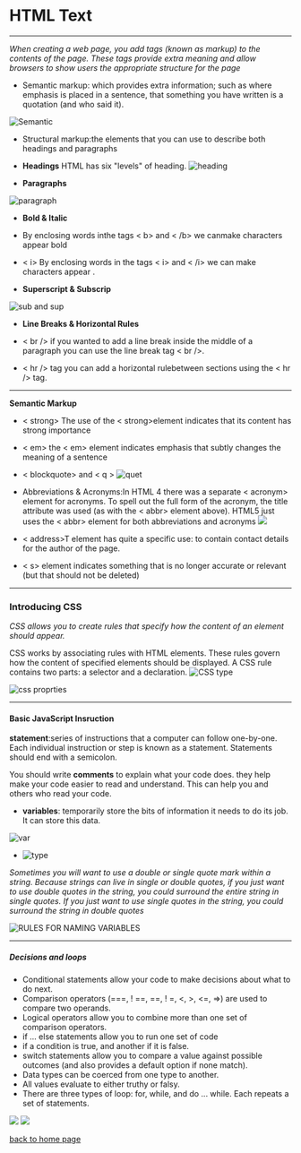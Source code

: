 # **HTML Text**
______
*When creating a web page, you add tags (known as markup) to the contents of the page. These tags provide extra meaning and allow browsers to show users the appropriate structure for the page*

* Semantic markup: which provides extra information; such as where emphasis is placed in a sentence, that something you have written is a quotation (and who said it).

![Semantic](https://seekbrevity.com/wp-content/uploads/2017/08/semantic-fb.jpg)

* Structural markup:the elements that you can use to describe both headings and paragraphs

* **Headings**
HTML has six "levels" of heading.
![heading](https://i2.wp.com/www.tutorialbrain.com/wp-content/uploads/2018/10/heading-tag.png?fit=1920%2C1080&ssl=1)

* **Paragraphs**

![paragraph](https://cdo-curriculum.s3.amazonaws.com/media/uploads/html_element.png)

* **Bold & Italic**
 
 - By enclosing words inthe tags < b> and < /b> we canmake characters appear bold
 
 -  < i> By enclosing words in the tags < i> and < /i> we can make characters appear .

* **Superscript & Subscrip**

![sub and sup](https://i.ytimg.com/vi/or0S3hMbGcQ/maxresdefault.jpg)

* **Line Breaks & Horizontal Rules**

- < br />  if you wanted to add a line break inside the middle of a paragraph you can use the line break tag < br />.

- < hr /> tag  you can add a horizontal rulebetween sections using the < hr /> tag.
_____
**Semantic Markup**

- < strong> The use of the < strong>element indicates that its content has strong importance

- < em> the < em> element indicates emphasis that subtly changes the meaning of a sentence

- < blockquote> and < q >
![quet](https://slideplayer.com/slide/13872695/85/images/16/Quoting+Text+Two+special+elements+for+marking+text+quoted+from+a+source%3A+the+blockquote+and+q+elements..jpg)

 - Abbreviations & 
Acronyms:In HTML 4 there was a separate < acronym> element for acronyms. To spell out the full form of the acronym, the title attribute was used (as with the < abbr> element above). HTML5 just uses the < abbr> element for both abbreviations and acronyms
![](https://i.ytimg.com/vi/y6ArTuZZLKI/maxresdefault.jpg)

- < address>T element has quite a specific use: to contain contact details for the author of the page.

- < s> element indicates something that is no longer accurate or relevant (but that should not be deleted)

__________
### Introducing CSS

*CSS allows you to create rules that specify how the content of an element should appear.*

CSS works by associating rules with HTML elements. These rules govern how the content of specified elements should be displayed. A CSS rule contains two parts: a selector and a declaration.
![CSS type](https://www.bitdegree.org/learn/storage/media/images/8c4493d3-110c-4a95-8b70-7626ce2d2f4e.jpg)
 
![css proprties](https://developer.mozilla.org/en-US/docs/Learn/Getting_started_with_the_web/CSS_basics/css-declaration-small.png)

______
 #### Basic JavaScript Insruction

 **statement**:series of instructions that a computer can follow one-by-one. Each individual instruction or step is known as a statement. Statements should end with a semicolon.

 You should write **comments** to explain what your code does. they help make your code easier to read and understand. This can help you and others who read your code.

-  **variables**: temporarily store the bits of information it needs to do its job. It can store this data.

![var](https://lh3.googleusercontent.com/-YXC3gtpMlko/X3HA5DHH6MI/AAAAAAAAB3Q/VYM81zAFldY-cItuj7GMYA0Xy7Fy0GWBgCLcBGAsYHQ/image.png)

- ![type](https://tutorial.techaltum.com/images/js-datatypes.jpg)

*Sometimes you will want to use a double or single quote mark within a string. Because strings can live in single or double quotes, if you just want to use double quotes in the string, you could surround the entire string in single quotes. If you just want to use single quotes in the string, you could surround the string in double quotes*

![**RULES FOR NAMING VARIABLES**](https://image.slidesharecdn.com/versatilevariables-150213221737-conversion-gate02/95/versatile-variables-5-638.jpg?cb=1423865962)

_______
##### **Decisions and loops**
* Conditional statements allow your code to make decisions about what to do next. 
* Comparison operators (===, ! ==, ==, ! =, <, >, <=, =>) are used to compare two operands. 
* Logical operators allow you to combine more than one set of comparison operators. 
* if ... else statements allow you to run one set of code 
* if a condition is true, and another if it is false. 
* switch statements allow you to compare a value against possible outcomes (and also provides a default option if none match). 
* Data types can be coerced from one type to another. 
* All values evaluate to either truthy or falsy. 
* There are three types of loop: for, while, and do ... while. Each repeats a set of statements.

![](https://i.ytimg.com/vi/L7nVZZQEnZU/maxresdefault.jpg)
![](https://cdn.programiz.com/sites/tutorial2program/files/js-if-else-statement.png)

[back to home page](https://rahafalbakkar.github.io/Code-201-Reading-Notes)





